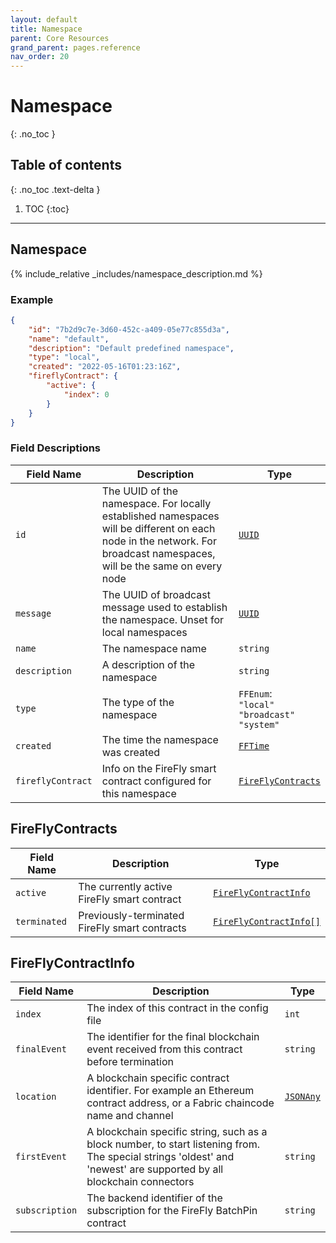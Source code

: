 ```yaml
---
layout: default
title: Namespace
parent: Core Resources
grand_parent: pages.reference
nav_order: 20
---
```


# Namespace
{: .no_toc }

## Table of contents
{: .no_toc .text-delta }

1. TOC
{:toc}

---
## Namespace

{% include_relative _includes/namespace_description.md %}

### Example

```json
{
    "id": "7b2d9c7e-3d60-452c-a409-05e77c855d3a",
    "name": "default",
    "description": "Default predefined namespace",
    "type": "local",
    "created": "2022-05-16T01:23:16Z",
    "fireflyContract": {
        "active": {
            "index": 0
        }
    }
}
```

### Field Descriptions

| Field Name | Description | Type |
|------------|-------------|------|
| `id` | The UUID of the namespace. For locally established namespaces will be different on each node in the network. For broadcast namespaces, will be the same on every node | [`UUID`](simpletypes#uuid) |
| `message` | The UUID of broadcast message used to establish the namespace. Unset for local namespaces | [`UUID`](simpletypes#uuid) |
| `name` | The namespace name | `string` |
| `description` | A description of the namespace | `string` |
| `type` | The type of the namespace | `FFEnum`:<br/>`"local"`<br/>`"broadcast"`<br/>`"system"` |
| `created` | The time the namespace was created | [`FFTime`](simpletypes#fftime) |
| `fireflyContract` | Info on the FireFly smart contract configured for this namespace | [`FireFlyContracts`](#fireflycontracts) |

## FireFlyContracts

| Field Name | Description | Type |
|------------|-------------|------|
| `active` | The currently active FireFly smart contract | [`FireFlyContractInfo`](#fireflycontractinfo) |
| `terminated` | Previously-terminated FireFly smart contracts | [`FireFlyContractInfo[]`](#fireflycontractinfo) |

## FireFlyContractInfo

| Field Name | Description | Type |
|------------|-------------|------|
| `index` | The index of this contract in the config file | `int` |
| `finalEvent` | The identifier for the final blockchain event received from this contract before termination | `string` |
| `location` | A blockchain specific contract identifier. For example an Ethereum contract address, or a Fabric chaincode name and channel | [`JSONAny`](simpletypes#jsonany) |
| `firstEvent` | A blockchain specific string, such as a block number, to start listening from. The special strings 'oldest' and 'newest' are supported by all blockchain connectors | `string` |
| `subscription` | The backend identifier of the subscription for the FireFly BatchPin contract | `string` |



